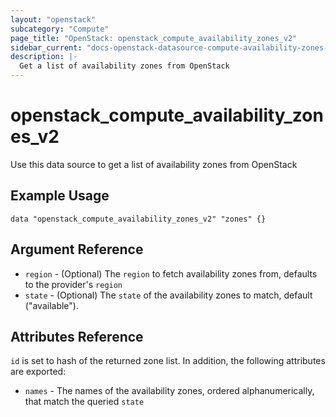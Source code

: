 ```yaml
---
layout: "openstack"
subcategory: "Compute"
page_title: "OpenStack: openstack_compute_availability_zones_v2"
sidebar_current: "docs-openstack-datasource-compute-availability-zones-v2"
description: |-
  Get a list of availability zones from OpenStack
---
```


# openstack\_compute\_availability\_zones\_v2

Use this data source to get a list of availability zones from OpenStack

## Example Usage

```hcl
data "openstack_compute_availability_zones_v2" "zones" {}
```

## Argument Reference

* `region` - (Optional) The `region` to fetch availability zones from, defaults to the provider's `region`
* `state` - (Optional) The `state` of the availability zones to match, default ("available").


## Attributes Reference

`id` is set to hash of the returned zone list. In addition, the following attributes
are exported:

* `names` - The names of the availability zones, ordered alphanumerically, that match the queried `state`
